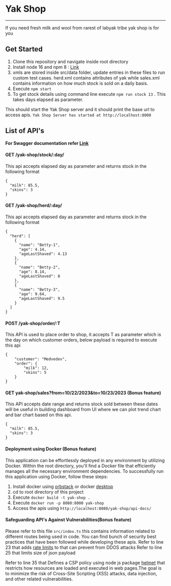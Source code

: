 # Yak Shop

---

If you need fresh milk and wool from rarest of labyak tribe yak shop is for you

## Get Started

1. Clone this repository and navigate inside root directory
2. Install node 16 and npm 8 :  [Link](https://docs.npmjs.com/downloading-and-installing-node-js-and-npm "https://docs.npmjs.com/downloading-and-installing-node-js-and-npm")
3. xmls are stored inside src/data folder, update entries in these files to run custom test cases.
   herd.xml contains attributes of yak while sales.xml contains information on how much stock is sold on  a daily basis.
4. Execute `npm start`
5. To get stock details using command line execute `npm run stock 13` . This takes days elapsed as parameter.

This should start the Yak Shop server and it should print the base url to access apis.
`Yak Shop Server has started at http://localhost:8000`

## List of API's

**For Swagger documentation refer [Link](http://localhost:8000/yak-shop/api-docs/ "http://localhost:8000/yak-shop/api-docs/")**

#### GET /yak-shop/stock/:day/

This api accepts elapsed day as parameter and returns stock in the following format

```
{
  "milk": 85.5,
  "skins": 3
}
```

#### GET /yak-shop/herd/:day/

This api accepts elapsed day as parameter and returns stock in the following format

```
{
  "herd": [
    {
      "name": "Betty-1",
      "age": 4.14,
      "ageLastShaved": 4.13
    },
    {
      "name": "Betty-2",
      "age": 8.14,
      "ageLastShaved": 8
    },
    {
      "name": "Betty-3",
      "age": 9.64,
      "ageLastShaved": 9.5
    }
  ]
}
```

#### POST /yak-shop/order/:T

This API is used to place order to shop, it accepts T as parameter which is the day on which customer orders, below payload is required to execute this api

```
{
    "customer": "Medvedev",
    "order": {
        "milk": 12,
        "skins": 5
    }
}
```

#### GET yak-shop/sales?from=10/22/2023&to=10/23/2023 (Bonus feature)

This API accepts date range and returns stock sold between these dates will be useful in building dashboard from UI where we can plot trend chart and bar chart based on this api.

```
{
  "milk": 85.5,
  "skins": 3
}
```

#### Deployment using Docker (Bonus feature)

This application can be effortlessly deployed in any environment by utilizing Docker. Within the root directory, you'll find a Docker file that efficiently manages all the necessary environment dependencies. To successfully run this application using Docker, follow these steps:

1. Install docker using [orbstack](https://docs.orbstack.dev/install "https://docs.orbstack.dev/install") or docker [desktop](https://www.docker.com/products/docker-desktop/ "https://www.docker.com/products/docker-desktop/")
2. cd to root directory of this project
3. Execute `docker build -t yak-shop . `
4. Execute `docker run -p 8080:8000 yak-shop`
5. Access the apis using `http://localhost:8080/yak-shop/api-docs/`

#### Safeguarding API's Against Vulnerabilities(Bonus feature)

Please refer to this file `src/index.ts` this contains information related to different routes being used in code.
You can find bunch of security best practices that have been followed while developing these apis.
Refer to line 23 that adds [rate limits](https://www.npmjs.com/package/express-rate-limit "https://www.npmjs.com/package/express-rate-limit") to that can prevent from DDOS attacks
Refer to line 25 that limits size of json payload

Refer to line 35 that Defines a CSP policy using node js package [helmet](https://www.npmjs.com/package/helmet "https://www.npmjs.com/package/helmet") that restricts how resources are loaded and executed in web pages.The goal is to minimize the risk of Cross-Site Scripting (XSS) attacks, data injection, and other related vulnerabilities.
